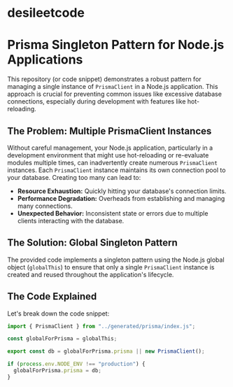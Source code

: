# desileetcode

# Prisma Singleton Pattern for Node.js Applications

This repository (or code snippet) demonstrates a robust pattern for managing a single instance of `PrismaClient` in a Node.js application. This approach is crucial for preventing common issues like excessive database connections, especially during development with features like hot-reloading.

## The Problem: Multiple PrismaClient Instances

Without careful management, your Node.js application, particularly in a development environment that might use hot-reloading or re-evaluate modules multiple times, can inadvertently create numerous `PrismaClient` instances. Each `PrismaClient` instance maintains its own connection pool to your database. Creating too many can lead to:

- **Resource Exhaustion:** Quickly hitting your database's connection limits.
- **Performance Degradation:** Overheads from establishing and managing many connections.
- **Unexpected Behavior:** Inconsistent state or errors due to multiple clients interacting with the database.

## The Solution: Global Singleton Pattern

The provided code implements a singleton pattern using the Node.js global object (`globalThis`) to ensure that only a single `PrismaClient` instance is created and reused throughout the application's lifecycle.

## The Code Explained

Let's break down the code snippet:

```javascript
import { PrismaClient } from "../generated/prisma/index.js";

const globalForPrisma = globalThis;

export const db = globalForPrisma.prisma || new PrismaClient();

if (process.env.NODE_ENV !== "production") {
  globalForPrisma.prisma = db;
}
```
